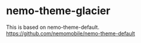 nemo-theme-glacier
==================

This is based on nemo-theme-default.
https://github.com/nemomobile/nemo-theme-default
